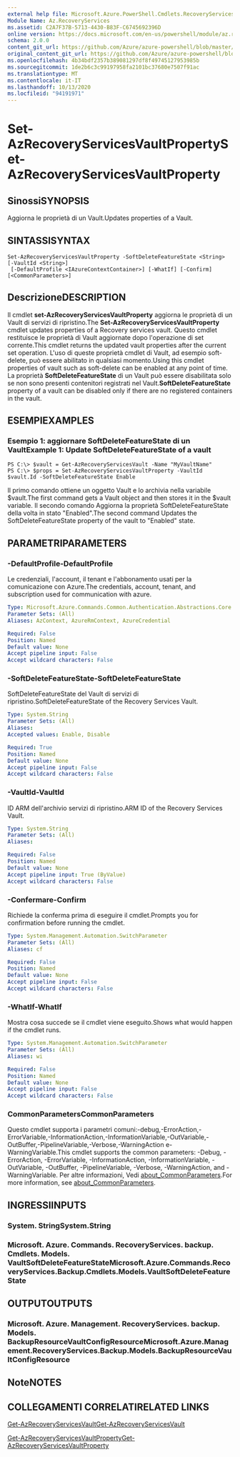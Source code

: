 ```yaml
---
external help file: Microsoft.Azure.PowerShell.Cmdlets.RecoveryServices.Backup.dll-Help.xml
Module Name: Az.RecoveryServices
ms.assetid: C2A7F37B-5713-4430-B83F-C6745692396D
online version: https://docs.microsoft.com/en-us/powershell/module/az.recoveryservices/set-azrecoveryservicesvaultproperty
schema: 2.0.0
content_git_url: https://github.com/Azure/azure-powershell/blob/master/src/RecoveryServices/RecoveryServices/help/Set-AzRecoveryServicesVaultProperty.md
original_content_git_url: https://github.com/Azure/azure-powershell/blob/master/src/RecoveryServices/RecoveryServices/help/Set-AzRecoveryServicesVaultProperty.md
ms.openlocfilehash: 4b34bdf2357b389081297df8f49745127953985b
ms.sourcegitcommit: 1de2b6c3c99197958fa2101bc37680e7507f91ac
ms.translationtype: MT
ms.contentlocale: it-IT
ms.lasthandoff: 10/13/2020
ms.locfileid: "94191971"
---
```

# <span data-ttu-id="8acec-101">Set-AzRecoveryServicesVaultProperty</span><span class="sxs-lookup"><span data-stu-id="8acec-101">Set-AzRecoveryServicesVaultProperty</span></span>

## <span data-ttu-id="8acec-102">Sinossi</span><span class="sxs-lookup"><span data-stu-id="8acec-102">SYNOPSIS</span></span>
<span data-ttu-id="8acec-103">Aggiorna le proprietà di un Vault.</span><span class="sxs-lookup"><span data-stu-id="8acec-103">Updates properties of a Vault.</span></span>

## <span data-ttu-id="8acec-104">SINTASSI</span><span class="sxs-lookup"><span data-stu-id="8acec-104">SYNTAX</span></span>

```
Set-AzRecoveryServicesVaultProperty -SoftDeleteFeatureState <String> [-VaultId <String>]
 [-DefaultProfile <IAzureContextContainer>] [-WhatIf] [-Confirm] [<CommonParameters>]
```

## <span data-ttu-id="8acec-105">Descrizione</span><span class="sxs-lookup"><span data-stu-id="8acec-105">DESCRIPTION</span></span>
<span data-ttu-id="8acec-106">Il cmdlet **set-AzRecoveryServicesVaultProperty** aggiorna le proprietà di un Vault di servizi di ripristino.</span><span class="sxs-lookup"><span data-stu-id="8acec-106">The **Set-AzRecoveryServicesVaultProperty** cmdlet updates properties of a Recovery services vault.</span></span>
<span data-ttu-id="8acec-107">Questo cmdlet restituisce le proprietà di Vault aggiornate dopo l'operazione di set corrente.</span><span class="sxs-lookup"><span data-stu-id="8acec-107">This cmdlet returns the updated vault properties after the current set operation.</span></span>
<span data-ttu-id="8acec-108">L'uso di queste proprietà cmdlet di Vault, ad esempio soft-delete, può essere abilitato in qualsiasi momento.</span><span class="sxs-lookup"><span data-stu-id="8acec-108">Using this cmdlet properties of vault such as soft-delete can be enabled at any point of time.</span></span>
<span data-ttu-id="8acec-109">La proprietà **SoftDeleteFeatureState** di un Vault può essere disabilitata solo se non sono presenti contenitori registrati nel Vault.</span><span class="sxs-lookup"><span data-stu-id="8acec-109">**SoftDeleteFeatureState** property of a vault can be disabled only if there are no registered containers in the vault.</span></span>

## <span data-ttu-id="8acec-110">ESEMPI</span><span class="sxs-lookup"><span data-stu-id="8acec-110">EXAMPLES</span></span>

### <span data-ttu-id="8acec-111">Esempio 1: aggiornare SoftDeleteFeatureState di un Vault</span><span class="sxs-lookup"><span data-stu-id="8acec-111">Example 1: Update SoftDeleteFeatureState of a vault</span></span>
```
PS C:\> $vault = Get-AzRecoveryServicesVault -Name "MyVaultName"
PS C:\> $props = Set-AzRecoveryServicesVaultProperty -VaultId $vault.Id -SoftDeleteFeatureState Enable
```

<span data-ttu-id="8acec-112">Il primo comando ottiene un oggetto Vault e lo archivia nella variabile $vault.</span><span class="sxs-lookup"><span data-stu-id="8acec-112">The first command gets a Vault object and then stores it in the $vault variable.</span></span>
<span data-ttu-id="8acec-113">Il secondo comando Aggiorna la proprietà SoftDeleteFeatureState della volta in stato "Enabled".</span><span class="sxs-lookup"><span data-stu-id="8acec-113">The second command Updates the SoftDeleteFeatureState property of the vault to "Enabled" state.</span></span>

## <span data-ttu-id="8acec-114">PARAMETRI</span><span class="sxs-lookup"><span data-stu-id="8acec-114">PARAMETERS</span></span>

### <span data-ttu-id="8acec-115">-DefaultProfile</span><span class="sxs-lookup"><span data-stu-id="8acec-115">-DefaultProfile</span></span>
<span data-ttu-id="8acec-116">Le credenziali, l'account, il tenant e l'abbonamento usati per la comunicazione con Azure.</span><span class="sxs-lookup"><span data-stu-id="8acec-116">The credentials, account, tenant, and subscription used for communication with azure.</span></span>

```yaml
Type: Microsoft.Azure.Commands.Common.Authentication.Abstractions.Core.IAzureContextContainer
Parameter Sets: (All)
Aliases: AzContext, AzureRmContext, AzureCredential

Required: False
Position: Named
Default value: None
Accept pipeline input: False
Accept wildcard characters: False
```

### <span data-ttu-id="8acec-117">-SoftDeleteFeatureState</span><span class="sxs-lookup"><span data-stu-id="8acec-117">-SoftDeleteFeatureState</span></span>
<span data-ttu-id="8acec-118">SoftDeleteFeatureState del Vault di servizi di ripristino.</span><span class="sxs-lookup"><span data-stu-id="8acec-118">SoftDeleteFeatureState of the Recovery Services Vault.</span></span>

```yaml
Type: System.String
Parameter Sets: (All)
Aliases:
Accepted values: Enable, Disable

Required: True
Position: Named
Default value: None
Accept pipeline input: False
Accept wildcard characters: False
```

### <span data-ttu-id="8acec-119">-VaultId</span><span class="sxs-lookup"><span data-stu-id="8acec-119">-VaultId</span></span>
<span data-ttu-id="8acec-120">ID ARM dell'archivio servizi di ripristino.</span><span class="sxs-lookup"><span data-stu-id="8acec-120">ARM ID of the Recovery Services Vault.</span></span>

```yaml
Type: System.String
Parameter Sets: (All)
Aliases:

Required: False
Position: Named
Default value: None
Accept pipeline input: True (ByValue)
Accept wildcard characters: False
```

### <span data-ttu-id="8acec-121">-Confermare</span><span class="sxs-lookup"><span data-stu-id="8acec-121">-Confirm</span></span>
<span data-ttu-id="8acec-122">Richiede la conferma prima di eseguire il cmdlet.</span><span class="sxs-lookup"><span data-stu-id="8acec-122">Prompts you for confirmation before running the cmdlet.</span></span>

```yaml
Type: System.Management.Automation.SwitchParameter
Parameter Sets: (All)
Aliases: cf

Required: False
Position: Named
Default value: None
Accept pipeline input: False
Accept wildcard characters: False
```

### <span data-ttu-id="8acec-123">-WhatIf</span><span class="sxs-lookup"><span data-stu-id="8acec-123">-WhatIf</span></span>
<span data-ttu-id="8acec-124">Mostra cosa succede se il cmdlet viene eseguito.</span><span class="sxs-lookup"><span data-stu-id="8acec-124">Shows what would happen if the cmdlet runs.</span></span>

```yaml
Type: System.Management.Automation.SwitchParameter
Parameter Sets: (All)
Aliases: wi

Required: False
Position: Named
Default value: None
Accept pipeline input: False
Accept wildcard characters: False
```

### <span data-ttu-id="8acec-125">CommonParameters</span><span class="sxs-lookup"><span data-stu-id="8acec-125">CommonParameters</span></span>
<span data-ttu-id="8acec-126">Questo cmdlet supporta i parametri comuni:-debug,-ErrorAction,-ErrorVariable,-InformationAction,-InformationVariable,-OutVariable,-OutBuffer,-PipelineVariable,-Verbose,-WarningAction e-WarningVariable.</span><span class="sxs-lookup"><span data-stu-id="8acec-126">This cmdlet supports the common parameters: -Debug, -ErrorAction, -ErrorVariable, -InformationAction, -InformationVariable, -OutVariable, -OutBuffer, -PipelineVariable, -Verbose, -WarningAction, and -WarningVariable.</span></span> <span data-ttu-id="8acec-127">Per altre informazioni, Vedi [about_CommonParameters](http://go.microsoft.com/fwlink/?LinkID=113216).</span><span class="sxs-lookup"><span data-stu-id="8acec-127">For more information, see [about_CommonParameters](http://go.microsoft.com/fwlink/?LinkID=113216).</span></span>

## <span data-ttu-id="8acec-128">INGRESSI</span><span class="sxs-lookup"><span data-stu-id="8acec-128">INPUTS</span></span>

### <span data-ttu-id="8acec-129">System. String</span><span class="sxs-lookup"><span data-stu-id="8acec-129">System.String</span></span>

### <span data-ttu-id="8acec-130">Microsoft. Azure. Commands. RecoveryServices. backup. Cmdlets. Models. VaultSoftDeleteFeatureState</span><span class="sxs-lookup"><span data-stu-id="8acec-130">Microsoft.Azure.Commands.RecoveryServices.Backup.Cmdlets.Models.VaultSoftDeleteFeatureState</span></span>

## <span data-ttu-id="8acec-131">OUTPUT</span><span class="sxs-lookup"><span data-stu-id="8acec-131">OUTPUTS</span></span>

### <span data-ttu-id="8acec-132">Microsoft. Azure. Management. RecoveryServices. backup. Models. BackupResourceVaultConfigResource</span><span class="sxs-lookup"><span data-stu-id="8acec-132">Microsoft.Azure.Management.RecoveryServices.Backup.Models.BackupResourceVaultConfigResource</span></span>

## <span data-ttu-id="8acec-133">Note</span><span class="sxs-lookup"><span data-stu-id="8acec-133">NOTES</span></span>

## <span data-ttu-id="8acec-134">COLLEGAMENTI CORRELATI</span><span class="sxs-lookup"><span data-stu-id="8acec-134">RELATED LINKS</span></span>

[<span data-ttu-id="8acec-135">Get-AzRecoveryServicesVault</span><span class="sxs-lookup"><span data-stu-id="8acec-135">Get-AzRecoveryServicesVault</span></span>](./Get-AzRecoveryServicesVault.md)

[<span data-ttu-id="8acec-136">Get-AzRecoveryServicesVaultProperty</span><span class="sxs-lookup"><span data-stu-id="8acec-136">Get-AzRecoveryServicesVaultProperty</span></span>](./Get-AzRecoveryServicesVaultProperty.md)


